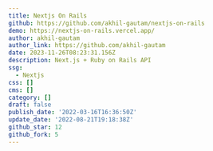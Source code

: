 ```yaml
---
title: Nextjs On Rails
github: https://github.com/akhil-gautam/nextjs-on-rails
demo: https://nextjs-on-rails.vercel.app/
author: akhil-gautam
author_link: https://github.com/akhil-gautam
date: 2023-11-26T08:23:31.156Z
description: Next.js + Ruby on Rails API
ssg:
  - Nextjs
css: []
cms: []
category: []
draft: false
publish_date: '2022-03-16T16:36:50Z'
update_date: '2022-08-21T19:18:38Z'
github_star: 12
github_fork: 5
---
```

